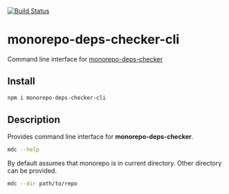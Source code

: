 [![Build Status](https://travis-ci.org/DmitryBogomolov/monorepo-deps-checker-cli.svg?branch=master)](https://travis-ci.org/DmitryBogomolov/monorepo-deps-checker-cli)

# monorepo-deps-checker-cli

Command line interface for [monorepo-deps-checker](https://github.com/DmitryBogomolov/monorepo-deps-checker)

## Install

```bash
npm i monorepo-deps-checker-cli
```

## Description

Provides command line interface for **monorepo-deps-checker**.

```bash
mdc --help
```

By default assumes that monorepo is in current directory. Other directory can be provided.

```bash
mdc --dir path/to/repo
```

